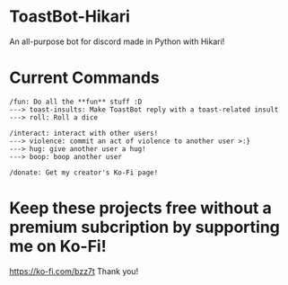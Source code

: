 # ToastBot-Hikari
An all-purpose bot for discord made in Python with Hikari!

# Current Commands
```
/fun: Do all the **fun** stuff :D
---> toast-insults: Make ToastBot reply with a toast-related insult
---> roll: Roll a dice

/interact: interact with other users!
---> violence: commit an act of violence to another user >:}
---> hug: give another user a hug!
---> boop: boop another user

/donate: Get my creator's Ko-Fi page!
```


# Keep these projects free without a premium subcription by supporting me on Ko-Fi!
https://ko-fi.com/bzz7t
Thank you!
